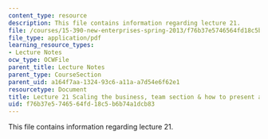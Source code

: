 ```yaml
---
content_type: resource
description: This file contains information regarding lecture 21.
file: /courses/15-390-new-enterprises-spring-2013/f76b37e5746564fd18c5b6b74a1dcb83_MIT15_390S13_lec21.pdf
file_type: application/pdf
learning_resource_types:
- Lecture Notes
ocw_type: OCWFile
parent_title: Lecture Notes
parent_type: CourseSection
parent_uid: a164f7aa-1324-93c6-a11a-a7d54e6f62e1
resourcetype: Document
title: Lecture 21 Scaling the business, team section & how to present a business plan
uid: f76b37e5-7465-64fd-18c5-b6b74a1dcb83
---
```

This file contains information regarding lecture 21.

